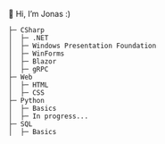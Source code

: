 👋 Hi, I’m Jonas :)

<!---
zycloos/zycloos is a ✨ special ✨ repository because its `README.md` (this file) appears on your GitHub profile.
You can click the Preview link to take a look at your changes.
--->

```
├─ CSharp
│  ├─ .NET
│  ├─ Windows Presentation Foundation
│  ├─ WinForms
│  ├─ Blazor
│  ├─ gRPC
├─ Web
│  ├─ HTML
│  ├─ CSS
├─ Python
│  ├─ Basics
│  ├─ In progress...
├─ SQL
│  ├─ Basics
```
